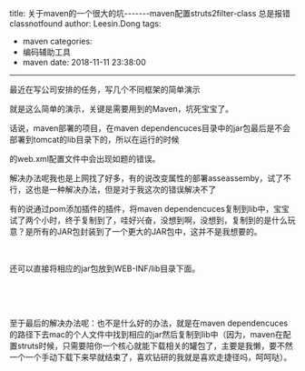 title: 关于maven的一个很大的坑-------maven配置struts2filter-class 总是报错classnotfound
author: Leesin.Dong
tags:
  - maven
categories:
  - 编码辅助工具
  - maven
date: 2018-11-11 23:38:00
---
最近在写公司安排的任务，写几个不同框架的简单演示

就是这么简单的演示，关键是需要用到的Maven，坑死宝宝了。

话说，maven部署的项目，在maven dependencuces目录中的jar包最后是不会部署到tomcat的lib目录下的，所以在运行的时候

的web.xml配置文件中会出现如题的错误。

解决办法呢我也是上网找了好多，有的说改变属性的部署asseassemby，试了不行，这也是一种解决办法，但是对于我这次的错误解决不了

有的说通过pom添加插件的插件，将maven dependencuces复制到lib中，宝宝试了两个小时，终于复制到了，哇好兴奋，没想到啊，没想到，复制到的是什么玩意？是所有的JAR包封装到了一个更大的JAR包中，这并不是我想要的。

 

还可以直接将相应的jar包放到WEB-INF/lib目录下面。

 

 

至于最后的解决办法呢：也不是什么好的办法，就是在maven dependencuces的路径下去mac的个人文件中找到相应的jar然后复制到lib中（因为，maven在配置struts时候，只需要陪你一个核心就能下载相关的罐包了，主要是我懒，要不然一个一个手动下载下来早就结束了，喜欢钻研的我就是喜欢走捷径吗，呵呵哒）。
